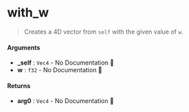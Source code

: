 # with\_w

>  Creates a 4D vector from `self` with the given value of `w`.

#### Arguments

- **\_self** : `Vec4` \- No Documentation 🚧
- **w** : `f32` \- No Documentation 🚧

#### Returns

- **arg0** : `Vec4` \- No Documentation 🚧